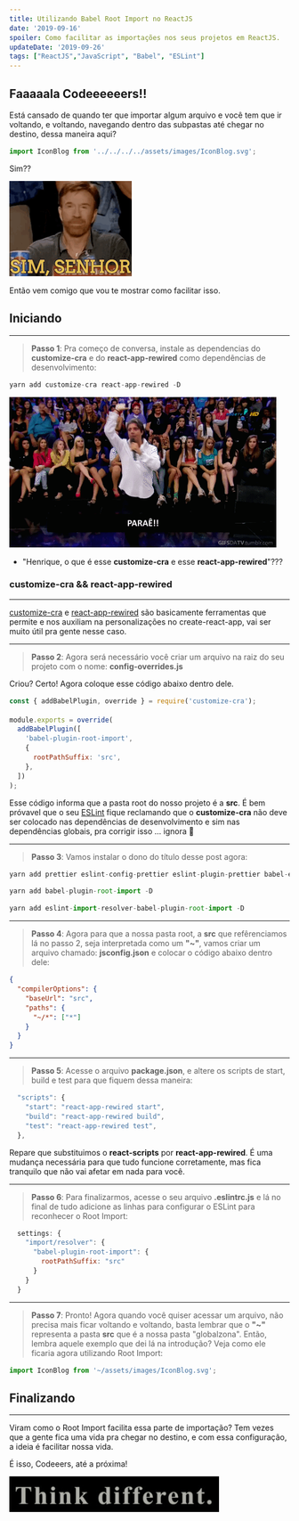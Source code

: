 ```yaml
---
title: Utilizando Babel Root Import no ReactJS
date: '2019-09-16'
spoiler: Como facilitar as importações nos seus projetos em ReactJS.
updateDate: '2019-09-26'
tags: ["ReactJS","JavaScript", "Babel", "ESLint"]
---
```


## Faaaaala Codeeeeeers!!

Está cansado de quando ter que importar algum arquivo e você tem que ir voltando, e voltando, navegando dentro das subpastas até chegar no destino, dessa maneira aqui?

```js
import IconBlog from '../../../../assets/images/IconBlog.svg';
```

Sim??

![sim](./sim.gif)

Então vem comigo que vou te mostrar como facilitar isso.

## Iniciando
---

> **Passo 1**: Pra começo de conversa, instale as dependencias do **customize-cra** e do **react-app-rewired** como dependências de desenvolvimento:

```jsx
yarn add customize-cra react-app-rewired -D
```
![perae](./parae.gif)

- "Henrique, o que é esse **customize-cra** e esse **react-app-rewired**"???


### **customize-cra && react-app-rewired** 
---

[customize-cra](https://github.com/arackaf/customize-cra) e [react-app-rewired](https://github.com/timarney/react-app-rewired) são basicamente ferramentas que permite e nos auxiliam na personalizações no create-react-app, vai ser muito útil pra gente nesse caso.

---

> **Passo 2**: Agora será necessário você criar um arquivo na raiz do seu projeto com o nome: **config-overrides.js**

Criou? Certo! Agora coloque esse código abaixo dentro dele.

```jsx
const { addBabelPlugin, override } = require('customize-cra');

module.exports = override(
  addBabelPlugin([
    'babel-plugin-root-import',
    {
      rootPathSuffix: 'src',
    },
  ])
);
```

Esse código informa que a pasta root do nosso projeto é a **src**. É bem próvavel que o seu [ESLint](https://henriquetavares.com/pt-br/setting-eslint-on-reactjs-and-react-native) fique reclamando que o **customize-cra** não deve ser colocado nas dependências de desenvolvimento e sim nas dependências globais, pra corrigir isso ... ignora 🤷‍

---

> **Passo 3**: Vamos instalar o dono do título desse post agora:

```jsx
yarn add prettier eslint-config-prettier eslint-plugin-prettier babel-eslint -D
```

```jsx
yarn add babel-plugin-root-import -D
```

```jsx
yarn add eslint-import-resolver-babel-plugin-root-import -D
```

---
> **Passo 4**: Agora para que a nossa pasta root, a **src** que refêrenciamos lá no passo 2, seja interpretada como um **"~"**, vamos criar um arquivo chamado: **jsconfig.json** e colocar o código abaixo dentro dele:

```json
{
  "compilerOptions": {
    "baseUrl": "src",
    "paths": {
      "~/*": ["*"]
    }
  }
}
```

---

> **Passo 5**: Acesse o arquivo **package.json**, e altere os scripts de start, build e test para que fiquem dessa maneira:

```js
  "scripts": {
    "start": "react-app-rewired start",
    "build": "react-app-rewired build",
    "test": "react-app-rewired test",
  },
```

Repare que substituimos o **react-scripts** por **react-app-rewired**. É uma mudança necessária para que tudo funcione corretamente, mas fica tranquilo que não vai afetar em nada para você.

---

> **Passo 6**: Para finalizarmos, acesse o seu arquivo **.eslintrc.js** e lá no final de tudo adicione as linhas para configurar o ESLint para reconhecer o Root Import:
```js
  settings: {
    "import/resolver": {
      "babel-plugin-root-import": {
        rootPathSuffix: "src"
      }
    }
  }
```

---

> **Passo 7**: Pronto! Agora quando você quiser acessar um arquivo, não precisa mais ficar voltando e voltando, basta lembrar que o **"~"** representa a pasta **src** que é a nossa pasta "globalzona". Então, lembra aquele exemplo que dei lá na introdução? Veja como ele ficaria agora utilizando Root Import:

```js
import IconBlog from '~/assets/images/IconBlog.svg';
```

## Finalizando
---
Viram como o Root Import facilita essa parte de importação? Tem vezes que a gente fica uma vida pra chegar no destino, e com essa configuração, a ideia é facilitar nossa vida.

É isso, Codeeers, até a próxima!

![Think Different](./think.gif)